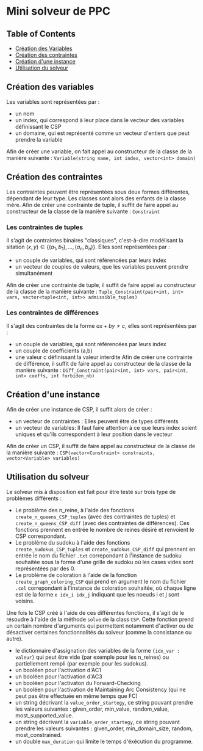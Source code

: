 # Mini solveur de PPC

## Table of Contents
- [Création des Variables](#variables)
- [Création des contraintes](#contraintes)
- [Création d'une instance](#instance)
- [Utilisation du solveur](#solver_usage)

## Création des variables 

Les variables sont représentées par : 
- un nom
- un index, qui correspond à leur place dans le vecteur des variables définissant le CSP 
- un domaine, qui est représenté comme un vecteur d'entiers que peut prendre la variable

Afin de créer une variable, on fait appel au constructeur de la classe de la manière suivante : `Variable(string name, int index, vector<int> domain)`

## Création des contraintes

Les contraintes peuvent être représentées sous deux formes différentes, dépendant de leur type. Les classes sont alors des enfants de la classe mère. Afin de créer une contrainte de tuple, il suffit de faire appel au constructeur de la classe de la manière suivante : `Constraint`

### Les contraintes de tuples

Il s'agit de contraintes binaires "classiques", c'est-à-dire modélisant la sitation $(x,y) \in \{(a_1, b_1), ..., (a_n, b_n) \}$. Elles sont représentées par : 
- un couple de variables, qui sont référencées par leurs index
- un vecteur de couples de valeurs, que les variables peuvent prendre simultanément

Afin de créer une contrainte de tuple, il suffit de faire appel au constructeur de la classe de la manière suivante : `Tuple_Constraint(pair<int, int> vars, vector<tuple<int, int>> admissible_tuples)`


### Les contraintes de différences
Il s'agit des contraintes de la forme $ax+by \ne c$, elles sont représentées par : 
- un couple de variables, qui sont référencées par leurs index 
- un couple de coefficients (a,b) 
- une valeur c définissant la valeur interdite
Afin de créer une contrainte de différence, il suffit de faire appel au constructeur de la classe de la manière suivante : `Diff_Constraint(pair<int, int> vars, pair<int, int> coeffs, int forbiden_nb)`


## Création d'une instance

Afin de créer une instance de CSP, il suffit alors de créer : 
- un vecteur de contraintes : Elles peuvent être de types différents
- un vecteur de variables: Il faut faire attention à ce que leurs index soient uniques et qu'ils correspondent à leur position dans le vecteur

Afin de créer un CSP, il suffit de faire appel au constructeur de la classe de la manière suivante : `CSP(vector<Constraint> constraints, vector<Variable> variables)`

## Utilisation du solveur

Le solveur mis à disposition est fait pour être testé sur trois type de problèmes différents : 
- Le problème des n_reine, à l'aide des fonctions `create_n_queens_CSP_tuples` (avec des contraintes de tuples) et `create_n_queens_CSP_diff` (avec des contraintes de différences). Ces fonctions prennent en entrée le nombre de reines désiré et renvoient le CSP correspondant.
- Le problème du sudoku à l'aide des fonctions `create_sudokus_CSP_tuples` et `create_sudokus_CSP_diff` qui prennent en entrée le nom du fichier `.txt` correpondant à l'instance de sudoku souhaitée sous la forme d'une grille de sudoku où les cases vides sont représentées par des 0.
- Le problème de coloration à l'aide de la fonction `create_graph_coloring_CSP` qui prend en argument le nom du fichier `.col` correpondant à l'instance de coloration souhaitée, où chaque ligne est de la forme `e idx_i idx_j` indiquant que les noeuds i et j sont voisins. 

Une fois le CSP créé à l'aide de ces différentes fonctions, il s'agit de le résoudre à l'aide de la méthode `solve` de la class `CSP`. Cette fonction prend un certain nombre d'arguments qui permettent notamment d'activer ou de désactiver certaines fonctionnalités du solveur (comme la consistance ou autre).
- le dictionnaire d'assignation des variables de la forme `{idx_var : valeur}` qui peut être vide (par exemple pour les n_reines) ou partiellement rempli (par exemple pour les sudokus).
- un booléen pour l'activation d'AC1
- un booléen pour l'activation d'AC3
- un booléen pour l'activaton du Forward-Checking
- un booléen pour l'activation de Maintaining Arc Consistency (qui ne peut pas être effectuée en même temps que FC)
- un string décrivant la `value_order_startegy`, ce string pouvant prendre les valeurs suivantes : given_order, min_value, random_value, most_supported_value.
- un string décrivant la `variable_order_startegy`, ce string pouvant prendre les valeurs suivantes : given_order, min_domain_size, random, most_constrained.
- un double `max_duration` qui limite le temps d'éxécution du programme.